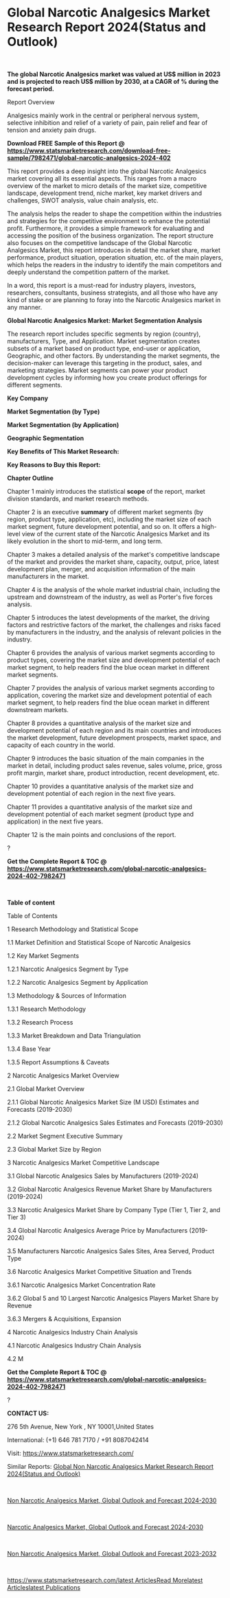 <h1>Global Narcotic Analgesics Market Research Report 2024(Status and Outlook)</h1><br/><p><strong>The global Narcotic Analgesics market was valued at US$ million in 2023 and is projected to reach US$ million by 2030, at a <strong>CAGR</strong> of % during the forecast period.</strong></p>
 
 
 
 <p>Report Overview</p>
 
 
 
 <p>Analgesics mainly work in the central or peripheral nervous system, selective inhibition and relief of a variety of pain, pain relief and fear of tension and anxiety pain drugs.</p>
 
 
 
 <p><strong>Download FREE Sample of this Report @ <a href="https://www.statsmarketresearch.com/download-free-sample/7982471/global-narcotic-analgesics-2024-402">https://www.statsmarketresearch.com/download-free-sample/7982471/global-narcotic-analgesics-2024-402</a></strong></p>
 
 
 
 <p>This report provides a deep insight into the global Narcotic Analgesics market covering all its essential aspects. This ranges from a macro overview of the market to micro details of the market size, competitive landscape, development trend, niche market, key market drivers and challenges, SWOT analysis, value chain analysis, etc.</p>
 
 
 
 <p>The analysis helps the reader to shape the competition within the industries and strategies for the competitive environment to enhance the potential profit. Furthermore, it provides a simple framework for evaluating and accessing the position of the business organization. The report structure also focuses on the competitive landscape of the Global Narcotic Analgesics Market, this report introduces in detail the market share, market performance, product situation, operation situation, etc. of the main players, which helps the readers in the industry to identify the main competitors and deeply understand the competition pattern of the market.</p>
 
 
 
 <p>In a word, this report is a must-read for industry players, investors, researchers, consultants, business strategists, and all those who have any kind of stake or are planning to foray into the Narcotic Analgesics market in any manner.</p>
 
 
 
 <p><strong>Global Narcotic Analgesics Market: Market Segmentation Analysis</strong></p>
 
 
 
 <p>The research report includes specific segments by region (country), manufacturers, Type, and Application. Market segmentation creates subsets of a market based on product type, end-user or application, Geographic, and other factors. By understanding the market segments, the decision-maker can leverage this targeting in the product, sales, and marketing strategies. Market segments can power your product development cycles by informing how you create product offerings for different segments.</p>
 
 
 
 <p><strong>Key Company</strong></p>
 
 
 
 <p><strong>Market Segmentation (by Type)</strong></p>
 
 
 
 <p><strong>Market Segmentation (<strong>by Application</strong>)</strong></p>
 
 
 
 <p><strong>Geographic Segmentation</strong></p>
 
 
 
 <p><strong>Key Benefits of This Market Research:</strong></p>
 
 
 
 <p><strong>Key <strong>Reasons to Buy</strong> this Report:</strong></p>
 
 
 
 <p><strong>Chapter Outline</strong></p>
 
 
 
 <p>Chapter 1 mainly introduces the statistical <strong>scope</strong> of the report, market division standards, and market research methods.</p>
 
 
 
 <p>Chapter 2 is an executive <strong>summary</strong> of different market segments (by region, product type, application, etc), including the market size of each market segment, future development potential, and so on. It offers a high-level view of the current state of the Narcotic Analgesics Market and its likely evolution in the short to mid-term, and long term.</p>
 
 
 
 <p>Chapter 3 makes a detailed analysis of the market&#39;s competitive landscape of the market and provides the market share, capacity, output, price, latest development plan, merger, and acquisition information of the main manufacturers in the market.</p>
 
 
 
 <p>Chapter 4 is the analysis of the whole market industrial chain, including the upstream and downstream of the industry, as well as Porter&#39;s five forces analysis.</p>
 
 
 
 <p>Chapter 5 introduces the latest developments of the market, the driving factors and restrictive factors of the market, the challenges and risks faced by manufacturers in the industry, and the analysis of relevant policies in the industry.</p>
 
 
 
 <p>Chapter 6 provides the analysis of various market segments according to product types, covering the market size and development potential of each market segment, to help readers find the blue ocean market in different market segments.</p>
 
 
 
 <p>Chapter 7 provides the analysis of various market segments according to application, covering the market size and development potential of each market segment, to help readers find the blue ocean market in different downstream markets.</p>
 
 
 
 <p>Chapter 8 provides a quantitative analysis of the market size and development potential of each region and its main countries and introduces the market development, future development prospects, market space, and capacity of each country in the world.</p>
 
 
 
 <p>Chapter 9 introduces the basic situation of the main companies in the market in detail, including product sales revenue, sales volume, price, gross profit margin, market share, product introduction, recent development, etc.</p>
 
 
 
 <p>Chapter 10 provides a quantitative analysis of the market size and development potential of each region in the next five years.</p>
 
 
 
 <p>Chapter 11 provides a quantitative analysis of the market size and development potential of each market segment (product type and application) in the next five years.</p>
 
 
 
 <p>Chapter 12 is the main points and conclusions of the report.</p>
 
 
 
 <p>? </p>
 
 
 
 <div><b>Get the Complete Report & TOC @ <a href="https://www.statsmarketresearch.com/global-narcotic-analgesics-2024-402-7982471">https://www.statsmarketresearch.com/global-narcotic-analgesics-2024-402-7982471</a></b></div>
 
 
 
 <p><br />
 
 <b>Table of content</b></p>
 
 
 
 <p>Table of Contents<br />
 
 1 Research Methodology and Statistical Scope<br />
 
 1.1 Market Definition and Statistical Scope of Narcotic Analgesics<br />
 
 1.2 Key Market Segments<br />
 
 1.2.1 Narcotic Analgesics Segment by Type<br />
 
 1.2.2 Narcotic Analgesics Segment by Application<br />
 
 1.3 Methodology & Sources of Information<br />
 
 1.3.1 Research Methodology<br />
 
 1.3.2 Research Process<br />
 
 1.3.3 Market Breakdown and Data Triangulation<br />
 
 1.3.4 Base Year<br />
 
 1.3.5 Report Assumptions & Caveats<br />
 
 2 Narcotic Analgesics Market Overview<br />
 
 2.1 Global Market Overview<br />
 
 2.1.1 Global Narcotic Analgesics Market Size (M USD) Estimates and Forecasts (2019-2030)<br />
 
 2.1.2 Global Narcotic Analgesics Sales Estimates and Forecasts (2019-2030)<br />
 
 2.2 Market Segment Executive Summary<br />
 
 2.3 Global Market Size by Region<br />
 
 3 Narcotic Analgesics Market Competitive Landscape<br />
 
 3.1 Global Narcotic Analgesics Sales by Manufacturers (2019-2024)<br />
 
 3.2 Global Narcotic Analgesics Revenue Market Share by Manufacturers (2019-2024)<br />
 
 3.3 Narcotic Analgesics Market Share by Company Type (Tier 1, Tier 2, and Tier 3)<br />
 
 3.4 Global Narcotic Analgesics Average Price by Manufacturers (2019-2024)<br />
 
 3.5 Manufacturers Narcotic Analgesics Sales Sites, Area Served, Product Type<br />
 
 3.6 Narcotic Analgesics Market Competitive Situation and Trends<br />
 
 3.6.1 Narcotic Analgesics Market Concentration Rate<br />
 
 3.6.2 Global 5 and 10 Largest Narcotic Analgesics Players Market Share by Revenue<br />
 
 3.6.3 Mergers & Acquisitions, Expansion<br />
 
 4 Narcotic Analgesics Industry Chain Analysis<br />
 
 4.1 Narcotic Analgesics Industry Chain Analysis<br />
 
 4.2 M</p>
 
 
 
 <div><b>Get the Complete Report & TOC @ <a href="https://www.statsmarketresearch.com/global-narcotic-analgesics-2024-402-7982471">https://www.statsmarketresearch.com/global-narcotic-analgesics-2024-402-7982471</a></b></div>
 
 
 
 <p>? </p>
 
 
 
 <p><b>CONTACT US:</b><br />
 
 276 5th Avenue, New York , NY 10001,United States<br />
 
 International: (+1) 646 781 7170 / +91 8087042414<br />
 
 Visit: <a href="https://www.statsmarketresearch.com/">https://www.statsmarketresearch.com/</a><br />
 
 Similar Reports: <a href="https://www.statsmarketresearch.com/global-narcotic-analgesics-2024-402-7982471">Global Non Narcotic Analgesics Market Research Report 2024(Status and Outlook)</a><br />
 
 <br />
 
 <a href="https://www.statsmarketresearch.com/global-narcotic-analgesics-2024-402-7982471">Non Narcotic Analgesics Market, Global Outlook and Forecast 2024-2030</a><br />
 
 <br />
 
 <a href="https://www.statsmarketresearch.com/global-narcotic-analgesics-2024-402-7982471">Narcotic Analgesics Market, Global Outlook and Forecast 2024-2030</a><br />
 
 <br />
 
 <a href="https://www.statsmarketresearch.com/global-narcotic-analgesics-2024-402-7982471">Non Narcotic Analgesics Market, Global Outlook and Forecast 2023-2032</a><br />
 
 <br />
 
 <a href="https://gyeongbokgung.com">https://www.statsmarketresearch.com/</a><a href="https://hallyeomaritime.com">latest Articles</a><a href="https://jingwansa.com">Read More</a><a href="https://nguoiviet.jp/">latest Articles</a><a href="https://www.intelmarketresearch.com/">latest Publications</a></p>